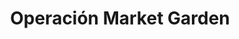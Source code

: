 ﻿---
title: "Operación Market Garden"
permalink: periodes_695.html
layout: periode
dataInici: 1944-09-17
dataFi: 1944-09-25
sidebar: periodes
pares:
  - id: 822
    title: "Liberación de Europa"
    dataInici: "(1944-06-06)"
    dataFi: "(1945-05-07)"

fills:
jocsPrincipals:
  - title: "Holland '44: Operation Market-Garden"
    bggId: 207572
    dataInici: 
    dataFi: 

  - title: "Target Arnhem: Across 6 Bridges"
    bggId: 16162
    dataInici: 
    dataFi: 

  - title: "Air Bridge to Victory"
    bggId: 5700
    dataInici: 
    dataFi: 

  - title: "It Never Snows"
    bggId: 94396
    dataInici: 
    dataFi: 

  - title: "Hell's Highway"
    bggId: 2077
    dataInici: 
    dataFi: 

  - title: "Highway to the Reich (third edition)"
    bggId: 37912
    dataInici: 
    dataFi: 

  - title: "Monty's Gamble: Market Garden"
    bggId: 6353
    dataInici: 
    dataFi: 

jocsEscenaris:
  - title: "Arnhem 1944"
    bggId: 9916
    dataInici: 
    dataFi: 

  - title: "Storm over Arnhem"
    bggId: 1423
    dataInici: 1944-09-18
    dataFi: 1944-09-21

  - title: "OCS. Beyond the Rhine"
    bggId: 163097
    dataInici: 
    dataFi: 

  - title: "ASL Historical Module 6 - A Bridge Too Far"
    bggId: 8616
    dataInici: 
    dataFi: 

  - title: "Where Eagles Dare"
    bggId: 36314
    dataInici: 
    dataFi: 

  - title: "The Devil's Cauldron: The Battles for Arnhem and Nijmegen"
    bggId: 15369
    dataInici: 
    dataFi: 

jocsEpoca:
jocsEpocaEscenaris:
  - title: "Paratroop"
    bggId: 8328
    escenari: "Red Devils: The Massacre of the Gallant"
    dataInici: 
    dataFi: 

---
